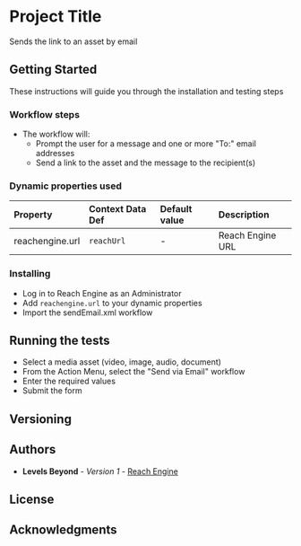 # Project Title

Sends the link to an asset by email

## Getting Started

These instructions will guide you through the installation and testing steps

### Workflow steps
* The workflow will:
    * Prompt the user for a message and one or more "To:" email addresses
    * Send a link to the asset and the message to the recipient(s)

### Dynamic properties used

| Property | Context Data Def | Default value | Description |
| :--- | :--- | :--- | :--- |
| reachengine.url | `reachUrl` | - | Reach Engine URL |

### Installing

* Log in to Reach Engine as an Administrator
* Add `reachengine.url` to your dynamic properties
* Import the sendEmail.xml workflow

## Running the tests

* Select a media asset (video, image, audio, document)
* From the Action Menu, select the "Send via Email" workflow
* Enter the required values
* Submit the form

## Versioning

## Authors

* **Levels Beyond** - *Version 1* - [Reach Engine](https://www.reachengine.com)

## License

## Acknowledgments

